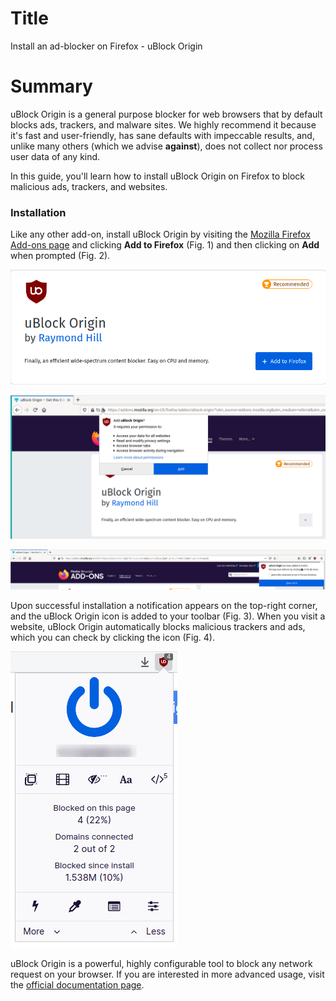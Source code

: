 # Title  #
Install an ad-blocker on Firefox - uBlock Origin

# Summary #

<!-- Online tracking and advertisement services are a severe threat to your online -->
<!-- privacy, since they follow you everywhere and collect as much data as they can, -->
<!-- over which you have no control. As such, when browsing the web, it is critical -->
<!-- to block these services from communicating with our browser. -->

uBlock Origin is a general purpose blocker for web browsers that by default
blocks ads, trackers, and malware sites. We highly recommend it because it's
fast and user-friendly, has sane defaults with impeccable results, and, unlike
many others (which we advise **against**), does not collect nor process user
data of any kind.

In this guide, you'll learn how to install uBlock Origin on Firefox to block
malicious ads, trackers, and websites.

### Installation ###
Like any other add-on, install uBlock Origin by visiting the [Mozilla Firefox
Add-ons page](https://addons.mozilla.org/en-US/firefox/addon/ublock-origin/) and
clicking **Add to Firefox** (Fig. 1) and then clicking on **Add** when prompted
(Fig. 2).

![Fig. 1: Download uBlock Origin](../images/Firefox/ublock-add.png)

![Fig. 2: Add uBlock Origin to Firefox](../images/Firefox/ublock-prompt.png)

![Fig. 3: Notification of successful installation](../images/Firefox/ublock-notify.png)

Upon successful installation a notification appears on the top-right corner, and
the uBlock Origin icon is added to your toolbar (Fig. 3). When you visit a
website, uBlock Origin automatically blocks malicious trackers and ads, which
you can check by clicking the icon (Fig. 4).

![Fig. 4: uBlock Origin pop-up interface](../images/Firefox/ublock-test.png)

uBlock Origin is a powerful, highly configurable tool to block any network
request on your browser. If you are interested in more advanced usage, visit the
[official documentation page](https://github.com/gorhill/uBlock/wiki).
